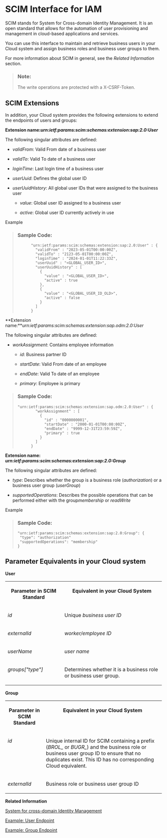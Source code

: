 <!-- loio3e7de5f45e65496e87bf4534e477a70d -->

# SCIM Interface for IAM



SCIM stands for System for Cross-domain Identity Management. It is an open standard that allows for the automation of user provisioning and management in cloud-based applications and services.



You can use this interface to maintain and retrieve business users in your Cloud system and assign business roles and business user groups to them.



For more information about SCIM in general, see the *Related Information* section.

> ### Note:  
> The write operations are protected with a X-CSRF-Token.



<a name="loio3e7de5f45e65496e87bf4534e477a70d__section_nc3_rx3_pzb"/>

## SCIM Extensions

In addition, your Cloud system provides the following extensions to extend the endpoints of users and groups:



**Extension name:*urn:ietf:params:scim:schemas:extension:sap:2.0:User***

The following singular attributes are defined:

-   *validFrom*: Valid From date of a business user

-   *validTo*: Valid To date of a business user

-   *loginTime*: Last login time of a business user

-   *userUuid*: Defines the global user ID

-   *userUuidHistory*: All global user IDs that were assigned to the business user

    -   *value*: Global user ID assigned to a business user

    -   *active*: Global user ID currently actively in use



Example

> ### Sample Code:  
> ```
>       "urn:ietf:params:scim:schemas:extension:sap:2.0:User" : {
>         "validFrom" : "2023-05-01T00:00:00Z",
>         "validTo" : "2123-05-01T00:00:00Z",
>         "loginTime" : "2024-01-01T11:22:33Z",
>         "userUuid" : "<GLOBAL_USER_ID>",
>         "userUuidHistory" : [
>           {
>             "value" : "<GLOBAL_USER_ID>",
>             "active" : true
>           },
>           {
>             "value" : "<GLOBAL_USER_ID_OLD>",
>             "active" : false
>           }
>         ]
>       }
> 
> ```

**Extension name:***urn:ietf:params:scim:schemas:extension:sap.odm:2.0:User*

The following singular attributes are defined:

-   *workAssignment*: Contains employee information

    -   *id*: Business partner ID

    -   *startDate*: Valid From date of an employee

    -   *endDate*: Valid To date of an employee

    -   *primary*: Employee is primary



> ### Sample Code:  
> ```
> "urn:ietf:params:scim:schemas:extension:sap.odm:2.0:User" : {
>         "workAssignment" : [
>           {
>             "id" : "0000000001",
>             "startDate" : "2000-01-01T00:00:00Z",
>             "endDate" : "9999-12-31T23:59:59Z",
>             "primary" : true
>           }
>         ]
>       }
> 
> ```

**Extension name: *urn:ietf:params:scim:schemas:extension:sap:2.0:Group***

The following singular attributes are defined:

-   *type*: Describes whether the group is a business role \(*authorization*\) or a business user group \(*userGroup*\)

-   *supportedOperations*: Describes the possible operations that can be performed either with the group*membership* or *readWrite*


Example

> ### Sample Code:  
> ```
> "urn:ietf:params:scim:schemas:extension:sap:2.0:Group": {
>  "type": "authorization"
>  "supportedOperations": "membership"
> }
> ```



<a name="loio3e7de5f45e65496e87bf4534e477a70d__section_ovn_zx3_pzb"/>

## Parameter Equivalents in your Cloud system

**User**


<table>
<tr>
<th valign="top">

Parameter in SCIM Standard

</th>
<th valign="top">

Equivalent in your Cloud System

</th>
</tr>
<tr>
<td valign="top">

*id*

</td>
<td valign="top">

Unique *business user ID*

</td>
</tr>
<tr>
<td valign="top">

*externalId*

</td>
<td valign="top">

*worker/employee ID*

</td>
</tr>
<tr>
<td valign="top">

*userName*

</td>
<td valign="top">

*user name*

</td>
</tr>
<tr>
<td valign="top">

*groups\["type"\]*

</td>
<td valign="top">

Determines whether it is a business role or business user group.

</td>
</tr>
</table>

**Group**


<table>
<tr>
<th valign="top">

Parameter in SCIM Standard

</th>
<th valign="top">

Equivalent in your Cloud System

</th>
</tr>
<tr>
<td valign="top">

*id*

</td>
<td valign="top">

Unique internal ID for SCIM containing a prefix \(*BROL\_* or *BUGR\_*\) and the business role or business user group ID to ensure that no duplicates exist. This ID has no corresponding Cloud equivalent.

</td>
</tr>
<tr>
<td valign="top">

*externalId*

</td>
<td valign="top">

Business role or business user group ID

</td>
</tr>
</table>

**Related Information**  


[System for cross-domain Identity Management](https://simplecloud.info/)

[Example: User Endpoint](example-user-endpoint-d69daf4.md "")

[Example: Group Endpoint](example-group-endpoint-ac889df.md "")

